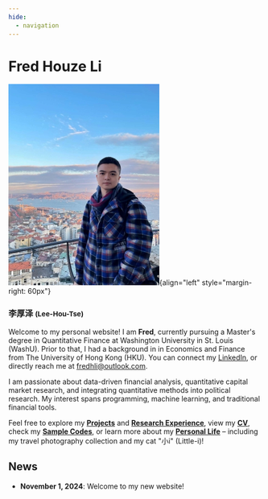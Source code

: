 ```yaml
---
hide:
  - navigation
---
```


# **Fred** Houze Li
![Headshot](assets/photo_300px.jpg){align="left" style="margin-right: 60px"}
<!-- ![Headshot](assets/headshot_300px.png){align="left" style="margin-right: 60px"} -->

### 李厚泽  <span style="font-size: smaller;"> (Lee-Hou-Tse) </span>

Welcome to my personal website! I am **Fred**, currently pursuing a Master's degree in Quantitative Finance at Washington University in St. Louis (WashU). Prior to that, I had a background in in Economics and Finance from The University of Hong Kong (HKU). You can connect my [LinkedIn](https://www.linkedin.com/in/fredhli), or directly reach me at [fredhli@outlook.com](mailto:fredhli@outlook.com).

I am passionate about data-driven financial analysis, quantitative capital market research, and integrating quantitative methods into political research. My interest spans programming, machine learning, and traditional financial tools.

Feel free to explore my [**Projects**](projects.md) and [**Research Experience**](research_experience.md), view my [**CV**](cv.pdf), check my [**Sample Codes**](sample_codes.md), or learn more about my [**Personal Life**](personal.md) – including my travel photography collection and my cat "小i" (Little-i)!

## **News**
- **November 1, 2024**: Welcome to my new website!
